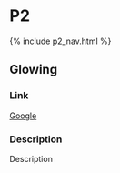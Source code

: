 # P2

{% include p2_nav.html %}

## Glowing

### Link

[Google](https://www.google.com/)

### Description

Description
